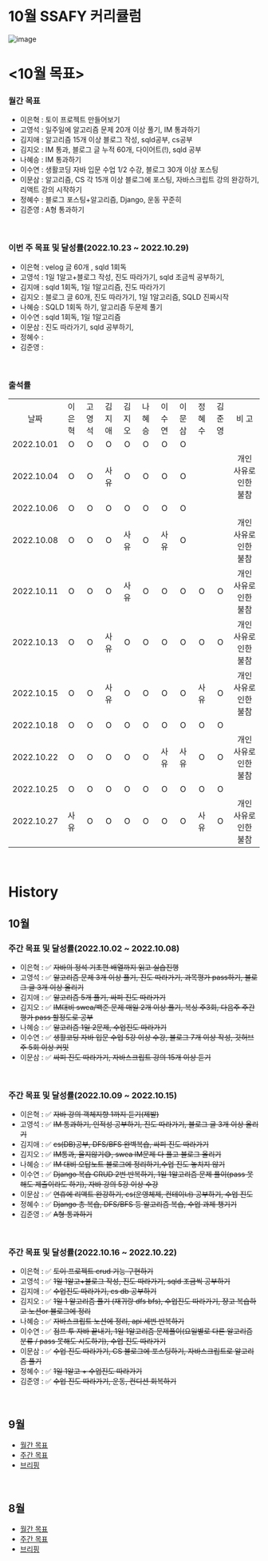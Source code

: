# 10월 SSAFY 커리큘럼

![image](https://user-images.githubusercontent.com/88377495/193397291-bcf951e5-e5bd-4093-a69a-d0cd3b9019b0.png)

# <10월 목표>

### 월간 목표

- 이은혁 : 토이 프로젝트 만들어보기
- 고영석 : 일주일에 알고리즘 문제 20개 이상 풀기, IM 통과하기
- 김지애 : 알고리즘 15개 이상 블로그 작성, sqld공부, cs공부
- 김지오 : IM 통과, 블로그 글 누적 60개, 다이어트(!), sqld 공부
- 나혜승 : IM 통과하기
- 이수연 : 생활코딩 자바 입문 수업 1/2 수강, 블로그 30개 이상 포스팅
- 이문삼 : 알고리즘, CS 각 15개 이상 블로그에 포스팅, 자바스크립트 강의 완강하기, 리액트 강의 시작하기
- 정혜수 : 블로그 포스팅+알고리즘, Django, 운동 꾸준히
- 김준영 : A형 통과하기

</br>

### 이번 주 목표 및 달성률(2022.10.23 ~ 2022.10.29)

- 이은혁 : velog 글 60개  , sqld 1회독
- 고영석 : 1일 1알고+블로그 작성, 진도 따라가기, sqld 조금씩 공부하기, 
- 김지애 : sqld 1회독, 1일 1알고리즘, 진도 따라가기
- 김지오 : 블로그 글 60개, 진도 따라가기, 1일 1알고리즘, SQLD 진짜시작
- 나혜승 : SQLD 1회독 하기, 알고리즘 두문제 풀기
- 이수연 : sqld 1회독, 1일 1알고리즘
- 이문삼 : 진도 따라가기, sqld 공부하기, 
- 정혜수 : 
- 김준영 : 

</br>

### 출석률

<table style="text-align: center;">
<tr>
<td>날짜</td>
<td>이은혁</td>
<td>고영석</td>
<td>김지애</td>
<td>김지오</td>
<td>나혜승</td>
<td>이수연</td>
<td>이문삼</td>
<td>정혜수</td>
<td>김준영</td>
<td>비 고</td>
</tr>
<tr>
<td>2022.10.01</td>
<td>O</td>
<td>O</td>
<td>O</td>
<td>O</td>
<td>O</td>
<td>O</td>
<td>O</td>
<td></td>
<td></td>
<td></td>
</tr>
<tr>
<td>2022.10.04</td>
<td>O</td>
<td>O</td>
<td>사유</td>
<td>O</td>
<td>O</td>
<td>O</td>
<td>O</td>
<td></td>
<td></td>
<td>개인 사유로 인한 불참</td>
</tr>
<tr>
<td>2022.10.06</td>
<td>O</td>
<td>O</td>
<td>O</td>
<td>O</td>
<td>O</td>
<td>O</td>
<td>O</td>
<td></td>
<td></td>
<td></td>
</tr>
<tr>
<td>2022.10.08</td>
<td>O</td>
<td>O</td>
<td>O</td>
<td>사유</td>
<td>O</td>
<td>사유</td>
<td>O</td>
<td></td>
<td></td>
<td>개인 사유로 인한 불참</td>
</tr>
<tr>
<td>2022.10.11</td>
<td>O</td>
<td>O</td>
<td>O</td>
<td>사유</td>
<td>O</td>
<td>O</td>
<td>O</td>
<td>O</td>
<td>O</td>
<td>개인 사유로 인한 불참</td>
</tr>
<tr>
<td>2022.10.13</td>
<td>O</td>
<td>O</td>
<td>사유</td>
<td>O</td>
<td>O</td>
<td>O</td>
<td>O</td>
<td>O</td>
<td>O</td>
<td>개인 사유로 인한 불참</td>
</tr>
<tr>
<td>2022.10.15</td>
<td>O</td>
<td>O</td>
<td>사유</td>
<td>O</td>
<td>O</td>
<td>O</td>
<td>O</td>
<td>사유</td>
<td>O</td>
<td>개인 사유로 인한 불참</td>
</tr>
<tr>
<td>2022.10.18</td>
<td>O</td>
<td>O</td>
<td>O</td>
<td>O</td>
<td>O</td>
<td>O</td>
<td>O</td>
<td>O</td>
<td>O</td>
<td></td>
</tr>
<tr>
<td>2022.10.22</td>
<td>O</td>
<td>O</td>
<td>O</td>
<td>O</td>
<td>O</td>
<td>사유</td>
<td>사유</td>
<td>O</td>
<td>O</td>
<td>개인 사유로 인한 불참</td>
</tr>
<tr>
<td>2022.10.25</td>
<td>O</td>
<td>O</td>
<td>O</td>
<td>O</td>
<td>O</td>
<td>O</td>
<td>O</td>
<td>O</td>
<td>O</td>
<td></td>
</tr>
<tr>
<td>2022.10.27</td>
<td>사유</td>
<td>O</td>
<td>O</td>
<td>O</td>
<td>O</td>
<td>O</td>
<td>O</td>
<td>사유</td>
<td>O</td>
<td>개인 사유로 인한 불참</td>
</tr>
</table>
</br>

# History

## 10월

### 주간 목표 및 달성률(2022.10.02 ~ 2022.10.08)

- 이은혁 : :white_check_mark: ~~자바의 정석 기초편 배열까지 읽고 실습진행~~
- 고영석 : :white_check_mark: ~~알고리즘 문제 3개 이상 풀기, 진도 따라가기, 과목평가 pass하기, 블로그 글 3개 이상 올리기~~
- 김지애 : :white_check_mark: ~~알고리즘 5개 풀기, 싸피 진도 따라가기~~
- 김지오 : :white_check_mark: ~~IM대비 swea/백준 문제 매일 2개 이상 풀기, 복싱 주3회, 다음주 주간평가 pass 할정도로 공부~~
- 나혜승 : :white_check_mark: ~~알고리즘 1일 2문제, 수업진도 따라가기~~
- 이수연 : :white_check_mark: ~~생활코딩 자바 입문 수업 5강 이상 수강, 블로그 7개 이상 작성, 깃허브 주 5회 이상 커밋~~
- 이문삼 : :white_check_mark: ~~싸피 진도 따라가기, 자바스크립트 강의 15개 이상 듣기~~

</br>

### 주간 목표 및 달성률(2022.10.09 ~ 2022.10.15)

- 이은혁 : :white_check_mark: ~~자바 강의 객체지향 1까지 듣기(제발)~~
- 고영석 : :white_check_mark: ~~IM 통과하기, 인적성 공부하기, 진도 따라가기, 블로그 글 3개 이상 올리기~~
- 김지애 : :white_check_mark: ~~cs(DB)공부, DFS/BFS 완벽복습, 싸피 진도 따라가기~~
- 김지오 : :white_check_mark: ~~IM통과, 울지않기😅, swea IM문제 다 풀고 블로그 올리기~~
- 나혜승 : :white_check_mark: ~~IM 대비 오답노트 블로그에 정리하기,수업 진도 놓치지 않기~~
- 이수연 : :white_check_mark: ~~Django 복습 CRUD 2번 반복하기, 1일 1알고리즘 문제 풀이(pass 못해도 제출이라도 하기), 자바 강의 5강 이상 수강~~
- 이문삼 : :white_check_mark: ~~연휴에 리액트 완강하기, cs(운영체제, 컨테이너) 공부하기, 수업 진도~~
- 정혜수 : :white_check_mark: ~~Django 총 복습, DFS/BFS 등 알고리즘 복습, 수업 과제 챙기기~~
- 김준영 : :white_check_mark: ~~A형 통과하기~~

</br>

### 주간 목표 및 달성률(2022.10.16 ~ 2022.10.22)

- 이은혁 : :white_check_mark: ~~토이 프로젝트 crud 기능 구현하기~~
- 고영석 : :white_check_mark: ~~1일 1알고+블로그 작성, 진도 따라가기, sqld 조금씩 공부하기~~
- 김지애 : :white_check_mark: ~~수업진도 따라가기, cs db 공부하기~~
- 김지오 : :white_check_mark: ~~1일 1 알고리즘 풀기 (재귀랑 dfs bfs), 수업진도 따라가기, 쟝고 복습하고 노션or 블로그에 정리~~
- 나혜승 : :white_check_mark: ~~자바스크립트 노션에 정리, api 세번 반복하기~~
- 이수연 : :white_check_mark: ~~점프 투 자바 끝내기, 1일 1알고리즘 문제풀이(요일별로 다른 알고리즘 분류 / pass 못해도 시도하기), 수업 진도 따라가기~~
- 이문삼 : :white_check_mark: ~~수업 진도 따라가기, CS 블로그에 포스팅하기, 자바스크립트로 알고리즘 풀기~~
- 정혜수 : :white_check_mark: ~~1일 1알고 + 수업진도 따라가기~~
- 김준영 : :white_check_mark: ~~수업 진도 따라가기, 운동, 컨디션 회복하기~~

<br>


## 9월

- [월간 목표](./History/September_2022.md) </br>
- [주간 목표](./History/September_2022.md) </br>
- [브리핑](https://github.com/itmakesmesoft/Steady-Study/discussions)

</br>

## 8월

- [월간 목표](./History/August_2022.md) </br>
- [주간 목표](./History/August_2022.md) </br>
- [브리핑](https://github.com/itmakesmesoft/Steady-Study/discussions)
